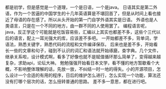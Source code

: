 都是初学，但是感觉是一个道理，一个是日语，一个是java。
日语其实是第二外语，作为一个苦逼的中国学生的十几年英语算是不堪回首了，但是从时间上看也接近了母语的存在感了。所以从头开始的第一门自学外语其实是日语。
外语也是人类语言，只是在一个不同的地方，由一群不同的人使用罢了。
编程语言呢，java，反正学这个可能就是吃饭容易些，汇编以上其实也都差不多，这些个三代以后的语言，配上一耳光强大的库，应该差不多吧。
一开始都差不多，背单词，学语法，熟悉关键字，熟悉代码的流程和文件编译保存。
后来也是差不多，开始看长一些的文章和句子，碰到不认识的词汇和语法就开始琢磨，查字典。几个文件，继承关系啦，设计模式啊，看多了好像也就不是赋值循环那么简单了，变得越来越复杂，求助api，论坛大神。
勉勉强强开始看日本文学，看不懂的地方暂歇看个大概，不影响整体理解的话，先放一放，不纠结一时一地的得失。小的开源项目，怎么设计一个合适的有用的程序，日后的维护怎么进行，怎么实现一个功能，算法还没有打哪个层次的话，怎么扭转普通的思路。
差不多一意思，都在进行吧。
